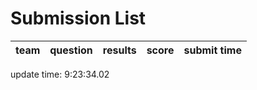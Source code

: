# Submission List
team    | question  | results  | score | submit time
------|-----:|-----:| ----:|-----


update time:  9:23:34.02 
